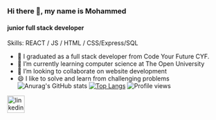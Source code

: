 

### Hi there 👋, my name is Mohammed
#### junior full stack developer

Skills:  REACT / JS / HTML / CSS/Express/SQL

- 🔭 I graduated as a full stack developer from Code Your Future CYF. 
- 🌱 I’m currently learning computer science at The Open University 
- 👯 I’m looking to collaborate on website development  
- 😄  I like to solve and learn from challenging problems <br>
![Anurag's GitHub stats](https://github-readme-stats.vercel.app/api?username=Mohammedal-abdulhamid&show_icons=true&theme=blue-green)
[![Top Langs](https://github-readme-stats.vercel.app/api/top-langs/?username=Mohammedal-abdulhamid)](https://github.com/anuraghazra/github-readme-stats)
![Profile views](https://gpvc.arturio.dev/Mohammedal-abdulhamid)  


<a href="https://www.linkedin.com/in/mohammed-alabdulhamid-445455209/" ><img src='https://cdn.jsdelivr.net/npm/simple-icons@3.0.1/icons/linkedin.svg' alt='linkedin' height='40'></a>


